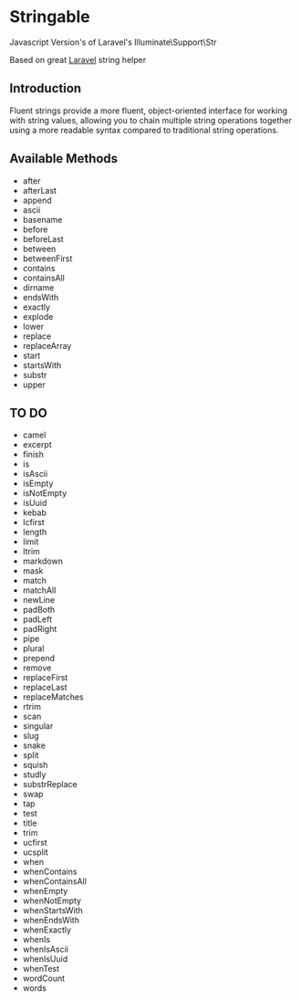 # Stringable

Javascript Version's of Laravel's Illuminate\Support\Str

Based on great [Laravel](https://laravel.com/docs/9.x/helpers#fluent-strings-method-list) string helper

## Introduction
Fluent strings provide a more fluent, object-oriented interface for working with string values, allowing you to chain multiple string operations together using a more readable syntax compared to traditional string operations.

## Available Methods

- after
- afterLast
- append
- ascii
- basename
- before
- beforeLast
- between
- betweenFirst
- contains
- containsAll
- dirname
- endsWith
- exactly
- explode
- lower
- replace
- replaceArray
- start
- startsWith
- substr
- upper

## TO DO

- camel
- excerpt
- finish
- is
- isAscii
- isEmpty
- isNotEmpty
- isUuid
- kebab
- lcfirst
- length
- limit
- ltrim
- markdown
- mask
- match
- matchAll
- newLine
- padBoth
- padLeft
- padRight
- pipe
- plural
- prepend
- remove
- replaceFirst
- replaceLast
- replaceMatches
- rtrim
- scan
- singular
- slug
- snake
- split
- squish
- studly
- substrReplace
- swap
- tap
- test
- title
- trim
- ucfirst
- ucsplit
- when
- whenContains
- whenContainsAll
- whenEmpty
- whenNotEmpty
- whenStartsWith
- whenEndsWith
- whenExactly
- whenIs
- whenIsAscii
- whenIsUuid
- whenTest
- wordCount
- words